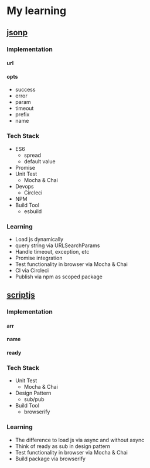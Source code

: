 # My learning
## [jsonp](https://github.com/Seven-Y-Q-Guo/jsonp)

### Implementation

#### url

#### opts
- success
- error
- param
- timeout
- prefix
- name

### Tech Stack
- ES6
  - spread
  - default value
- Promise
- Unit Test
  - Mocha & Chai
- Devops
  - Circleci
- NPM
- Build Tool
  - esbuild

### Learning
- Load js dynamically
- query string via URLSearchParams
- Handle timeout, exception, etc
- Promise integration
- Test functionality in browser via Mocha & Chai
- CI via Circleci
- Publish via npm as scoped package

## [scriptjs](https://github.com/Seven-Y-Q-Guo/scriptjs)

### Implementation

#### arr

#### name

#### ready

### Tech Stack
- Unit Test
  - Mocha & Chai
- Design Pattern
  - sub/pub
- Build Tool
  - browserify

### Learning
- The difference to load js via async and without async
- Think of ready as sub in design pattern
- Test functionality in browser via Mocha & Chai
- Build package via browserify
